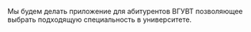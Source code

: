 Мы будем делать приложение для абитурентов ВГУВТ позволяющее выбрать подходящую специальность в университете.
